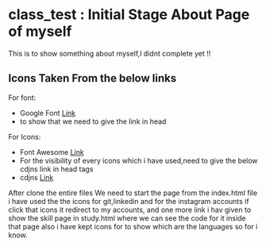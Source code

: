 # class_test : Initial Stage About Page of myself

This is to show something about myself,I didnt complete yet !!

## Icons Taken From the below links

For font:
- Google Font [Link](https://fonts.google.com/specimen/Dancing+Script)
- to show that we need to give the link in head

For Icons:
- Font Awesome [Link](https://fontawesome.com/)
- For the visibility  of every icons which i have used,need to give the below cdjns link in head tags
- cdjns [Link](https://cdnjs.com/)
  
 After clone the entire files We need to start the page from the index.html file i have used the the icons for git,linkedin and for the instagram accounts if click that icons it redirect to my accounts, and one more link i hav given to show the skill page in study.html where we can see the code for it inside that page also i have kept icons for to show which are the languages so for i know.

